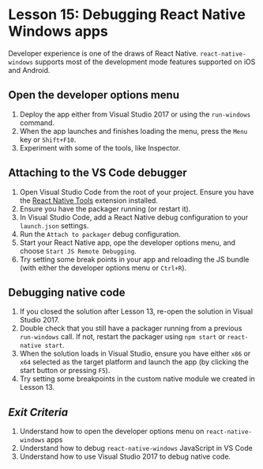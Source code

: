 # Lesson 15: Debugging React Native Windows apps

Developer experience is one of the draws of React Native. `react-native-windows` supports most of the development mode features supported on iOS and Android.

## Open the developer options menu

1. Deploy the app either from Visual Studio 2017 or using the `run-windows` command.
2. When the app launches and finishes loading the menu, press the `Menu` key or `Shift+F10`.
3. Experiment with some of the tools, like Inspector.

## Attaching to the VS Code debugger

1. Open Visual Studio Code from the root of your project. Ensure you have the [React Native Tools](https://github.com/Microsoft/vscode-react-native) extension installed.
2. Ensure you have the packager running (or restart it).
3. In Visual Studio Code, add a React Native debug configuration to your `launch.json` settings.
4. Run the `Attach to packager` debug configuration.
5. Start your React Native app, ope the developer options menu, and choose `Start JS Remote Debugging`.
6. Try setting some break points in your app and reloading the JS bundle (with either the developer options menu or `Ctrl+R`). 

## Debugging native code

1. If you closed the solution after Lesson 13, re-open the solution in Visual Studio 2017.
2. Double check that you still have a packager running from a previous `run-windows` call. If not, restart the packager using `npm start` or `react-native start`.
3. When the solution loads in Visual Studio, ensure you have either `x86` or `x64` selected as the target platform and launch the app (by clicking the start button or pressing `F5`).
4. Try setting some breakpoints in the custom native module we created in Lesson 13.

## _Exit Criteria_
1. Understand how to open the developer options menu on `react-native-windows` apps
2. Understand how to debug `react-native-windows` JavaScript in VS Code
3. Understand how to use Visual Studio 2017 to debug native code.
